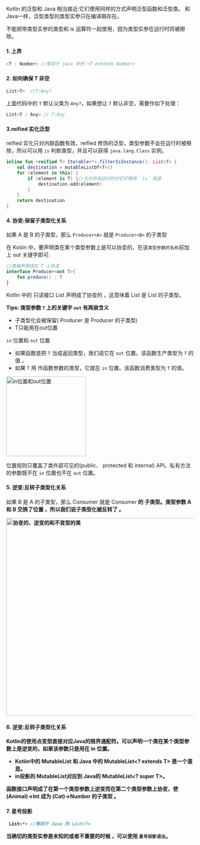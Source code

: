 Kotlin 的泛型和 Java 相当接近:它们使用同样的方式声明泛型函数和泛型类。 和 Java一样，泛型类型的类型实参只在编译期存在。

不能把带类型实参的类型和 is 运算符一起使用，因为类型实参在运行时将被擦除。

#### 1. 上界 
```kotlin
<T : Number> //等同于 java 中的 <T extends Number>
```
#### 2. 如何确保 T 非空

```kotlin
List<T>  //T:Any?
```
上面代码中的 `T` 默认父类为 `Any?`，如果想让 `T` 默认非空，需要作如下处理：
```kotlin
List<T : Any> // T:Any 
```
#### 3.reified 实化泛型

reified 实化只对内联函数有效，reified 修饰的泛型，类型参数不会在运行时被擦除，所以可以用 `is` 判断类型，并且可以获得 `java.lang.Class` 实例。

```kotlin
inline fun <reified T> Iterable<*>.filterIsInstance(): List<T> {
    val destination = mutableListOf<T>()
    for (element in this) {
        if (element is T) {//允许你在运行时对它们使用 `is` 检查
            destination.add(element)
        }
    }
    return destination
}
```

#### 4. 协变:保留子类型化关系

如果 A 是 B 的子类型，那么 `Producer<A>` 就是 `Producer<B>` 的子类型
  
在 Kotiin 中，要声明类在某个类型参数上是可以协变的，在该`类型参数的名称`前加上 out 关键字即可:

```kotlin
//类被声明成在 T 上协变
interface Producer<out T>{
    fun produce() : T  
}
```

Kotlin 中的 只读接口 List 声明成了协变的 ，这意味着 List<String> 是 List<Any> 的子类型。

**Tips: 类型参数 `T` 上的关键宇 `out` 有两层含义**
  
- 子类型化会被保留( Producer<Cat> 是 Producer<Anirnal> 的子类型)
- T只能用在out位置

`in` 位置和 `out` 位置

- 如果函数是把 `T` 当成返回类型，我们说它在 `out` 位置。该函数生产类型为 `T` 的值 。
- 如果 `T` 用 作函数参数的类型，它就在 `in` 位置。该函数消费类型为 `T` 的值。
  
<img width="214" alt="in位置和out位置" src="https://user-images.githubusercontent.com/17560388/154209747-bc62c7da-1041-4530-90a6-3b7c76053f19.png">

位置规则只覆盖了类外部可见的(public、 protected 和 internal) API。私有方法的参数既不在 `in` 位置也不在 `out` 位置。
   
#### 5. 逆变:反转子类型化关系
  
如果 B 是 A 的子类型，那么 Consumer<A> 就是 Consumer<B> 的 子类型。类型参数 A 和 B 交换了位置 ，所以我们说子类型化被反转了 。
  
<img width="531" alt="协变的、逆变的和不变型的类" src="https://user-images.githubusercontent.com/17560388/154214291-749c323f-0851-410e-8c65-f8d45f0bb99c.png">

#### 6. 逆变:反转子类型化关系
  
Kotlin的使用点变型直接对应Java的限界通配符。可以声明一个类在某个类型参数上是逆变的，如果该参数只是用在 in 位置。
  
- Kotiin中的 MutableList<out T> 和 Java 中的 MutableList<? extends T> 是一个意思。 
- in投影的 MutableList<in T>对应到 Java的 MutableList<? super T>。

函数接口声明成了在第一个类型参数上逆变而在第二个类型参数上协变，使(Animal)->Int 成为 (Cat)->Number 的子类型 。

#### 7. 星号投影

```kotlin
 List<*> //等同于 Java 的 List<?> 
```
当确切的类型实参是未知的或者不重要的时候 ，可以使用 `星号投影语法`。


  
  

